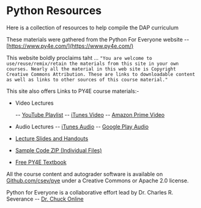 # Python Resources

Here is a collection of resources to help compile the DAP curriculum

These materials were gathered from the Python For Everyone website -- [https://www.py4e.com/](https://www.py4e.com/)

This website boldly proclaims taht ... `"You are welcome to use/reuse/remix/retain the materials from this site in your own courses. Nearly all the material in this web site is Copyright Creative Commons Attribution. These are links to downloadable content as well as links to other sources of this course material."`

This site also offers Links to PY4E course materials:-

- Video Lectures

    --   [YouTube Playlist](https://www.youtube.com/playlist?list=PLlRFEj9H3Oj7Bp8-DfGpfAfDBiblRfl5p)
    --   [iTunes Video](https://itunes.apple.com/us/podcast/python-for-everybody-video/id1214664324)
    --   [Amazon Prime Video](https://amzn.to/2mFrCuh)

- Audio Lectures
    --   [iTunes Audio](https://itunes.apple.com/us/podcast/python-for-everybody-audio-py4e/id1214665693)
    --   [Google Play Audio](https://play.google.com/music/listen?u=0#/ps/Ijgj3aofh6m73rps4wtdk6djhv4)

- [Lecture Slides and Handouts](https://www.py4e.com/lectures3/)

- [Sample Code ZIP (Individual Files)](https://www.py4e.com/code3/)

- [Free PY4E Textbook](https://www.py4e.com/book.php)

All the course content and autograder software is available on [Github.com/csev/pye](https://github.com/csev/py4e) under a Creative Commons or Apache 2.0 license.

Python for Everyone is a collaborative effort lead by Dr. Charles R. Severance -- [Dr. Chuck Online](https://online.dr-chuck.com/)
